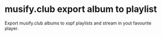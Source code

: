 # musify.club export album to playlist

Export musify.club albums to xspf playlists and stream in yout favourite player.
